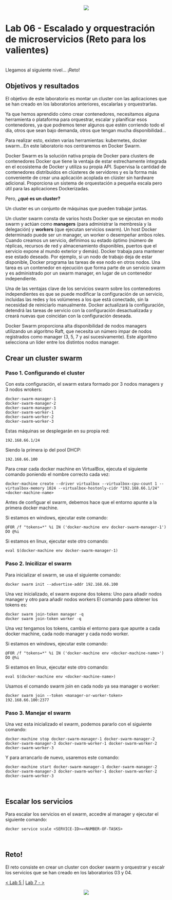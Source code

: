 <p align="center">
    <img src="../resources/header.png">
</p>

# Lab 06 - Escalado y orquestración de microservicios (Reto para los valientes)
<br/>
Llegamos al siguiente nivel... ¡Reto! 
<br/>

## Objetivos y resultados

El objetivo de este laboratorio es montar un cluster con las aplicaciones que se han creado en los laboratorios anteriores, escalarlas y orquestrarlas. 

Ya que hemos aprendido cómo crear contenedores, necesitamos alguna herramienta o plataforma para orquestrar, escalar y planificar esos contenedores, ya que podremos tener algunos que estén corriendo todo el día, otros que sean bajo demanda, otros que tengan mucha disponibilidad...

Para realizar esto, existen varias herramientas: kubernetes, docker swarm...En este laboratorio nos centraremos en Docker Swarm.

Docker Swarm es la solución nativa propia de Docker para clusters de contenedores Docker que tiene la ventaja de estar estrechamente integrada en el ecosistema de Docker y utiliza su propia API. Supervisa la cantidad de contenedores distribuidos en clústeres de servidores y es la forma más conveniente de crear una aplicación acoplada en clúster sin hardware adicional. Proporciona un sistema de orquestación a pequeña escala pero útil para las aplicaciones Dockerizadas.

Pero, **¿qué es un cluster?**

Un cluster es un conjunto de máquinas que pueden trabajar juntas.

Un cluster swarm consta de varios hosts Docker que se ejecutan en modo swarm y actúan como **managers** (para administrar la membresía y la delegación) y **workers** (que ejecutan servicios swarm). Un host Docker determinado puede ser un manager, un worker o desempeñar ambos roles. Cuando creamos un servicio, definimos su estado óptimo (número de réplicas, recursos de red y almacenamiento disponibles, puertos que el servicio expone al mundo exterior y demás). Docker trabaja para mantener ese estado deseado. Por ejemplo, si un nodo de trabajo deja de estar disponible, Docker programa las tareas de ese nodo en otros nodos. Una tarea es un contenedor en ejecución que forma parte de un servicio swarm y es administrado por un swarm manager, en lugar de un contenedor independiente.

Una de las ventajas clave de los servicios swarm sobre los contenedores independientes es que se puede modificar la configuración de un servicio, incluidas las redes y los volúmenes a los que está conectado, sin la necesidad de reiniciarlo manualmente. Docker actualizará la configuración, detendrá las tareas de servicio con la configuración desactualizada y creará nuevas que coincidan con la configuración deseada.


Docker Swarm proporciona alta disponibilidad de nodos managers utilizando un algoritmo Raft, que necesita un número impar de nodos registrados como manager (3, 5, 7 y así sucesivamente). Este algoritmo selecciona un líder entre los distintos nodos manager.
<br/>

## Crear un cluster swarm

### Paso 1. Configurando el cluster

Con esta configuración, el swarm estara formado por 3 nodos managers y 3 nodos wrokers:

    docker-swarm-manager-1
    docker-swarm-manager-2
    docker-swarm-manager-3
    docker-swarm-worker-1
    docker-swarm-worker-2
    docker-swarm-worker-3

Estas máquinas se desplegarán en su propia red:

    192.168.66.1/24

Siendo la primera ip del pool DHCP:

    192.168.66.100

Para crear cada docker machine en VirtualBox, ejecuta el siguiente comando poniendo el nombre correcto  cada vez:	

    docker-machine create --driver virtualbox --virtualbox-cpu-count 1 --virtualbox-memory 1024 --virtualbox-hostonly-cidr "192.168.66.1/24" <docker-machine-name>

Antes de configuar el swarm, debemos hace que el entorno apunte a la primera docker machine.

Si estamos en windows, ejecutar este comando:

    @FOR /f "tokens=*" %i IN ('docker-machine env docker-swarm-manager-1') DO @%i

Si estamos en linux, ejecutar este otro comando:

    eval $(docker-machine env docker-swarm-manager-1)
	
### Paso 2. Inicilizar el swarm

Para inicializar el swarm, se usa el siguiente comando:

    docker swarm init --advertise-addr 192.168.66.100

Una vez inicializado, el swarm expone dos tokens: Uno para añadir nodos manager y otro para añadir nodos workers
El comando para obtener los tokens es:

    docker swarm join-token manager -q
    docker swarm join-token worker -q

Una vez tengamos los tokens, cambia el entorno para que apunte a cada docker machine, cada nodo manager y cada nodo worker.
	
 Si estamos en windows, ejecutar este comando:

    @FOR /f "tokens=*" %i IN ('docker-machine env <docker-machine-name>') DO @%i

Si estamos en linux, ejecutar este otro comando:

    eval $(docker-machine env <docker-machine-name>)

Usamos el comando swarm join en cada nodo ya sea manager o worker:

    docker swarm join --token <manager-or-worker-token> 192.168.66.100:2377

### Paso 3. Manejar el swarm	

Una vez esta inicializado el swarm, podemos pararlo con el siguiente comando:	

    docker-machine stop docker-swarm-manager-1 docker-swarm-manager-2 docker-swarm-manager-3 docker-swarm-worker-1 docker-swarm-worker-2 docker-swarm-worker-3

Y para arrancarlo de nuevo, usaremos este comando:

    docker-machine start docker-swarm-manager-1 docker-swarm-manager-2 docker-swarm-manager-3 docker-swarm-worker-1 docker-swarm-worker-2 docker-swarm-worker-3
<br/>

## Escalar los servicios ##

Para escalar los servicios en el swarm, accedre al manager y ejecutar el siguiente comando:

	docker service scale <SERVICE-ID>=<NUMBER-OF-TASKS>
	
<br/>

## Reto! 

El reto consiste en crear un cluster con docker swarm y orquestrar y escalr los servicios que se han creado en los laboratorios 03 y 04.



[< Lab 5 ](../lab-05) | [ Lab 7 -  >](../lab-07)

<p align="center">
    <img src="../resources/header.png">
</p>

